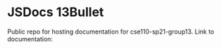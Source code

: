 # JSDocs 13Bullet
Public repo for hosting documentation for cse110-sp21-group13.
Link to documentation: 
